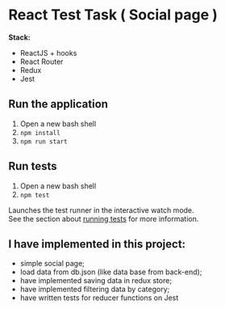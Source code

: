 # React Test Task ( Social page )
**Stack:**
- ReactJS + hooks
- React Router
- Redux
- Jest

## Run the application
1. Open a new bash shell
2. ```npm install```
3. ```npm run start```

## Run tests
1. Open a new bash shell
2. ```npm test```

Launches the test runner in the interactive watch mode.<br />
See the section about [running tests](https://facebook.github.io/create-react-app/docs/running-tests) for more information.

## I have implemented in this project:
- simple social page;
- load data from db.json (like data base from back-end);
- have implemented saving data in redux store;
- have implemented filtering data by category;
- have written tests for reducer functions on Jest
